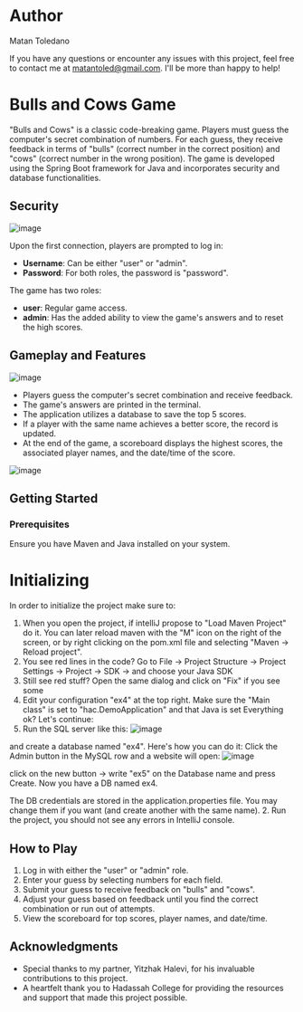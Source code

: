 # Author
Matan Toledano

If you have any questions or encounter any issues with this project, feel free to contact me at matantoled@gmail.com. I'll be more than happy to help!

# Bulls and Cows Game

"Bulls and Cows" is a classic code-breaking game. Players must guess the computer's secret combination of numbers. For each guess, they receive feedback in terms of "bulls" (correct number in the correct position) and "cows" (correct number in the wrong position). The game is developed using the Spring Boot framework for Java and incorporates security and database functionalities.

## Security
![image](https://github.com/matantoled/Bulls-and-Cows/assets/75612523/9f56fca7-478a-4272-8182-960f297dff95)


Upon the first connection, players are prompted to log in:
- **Username**: Can be either "user" or "admin".
- **Password**: For both roles, the password is "password".

The game has two roles:
- **user**: Regular game access.
- **admin**: Has the added ability to view the game's answers and to reset the high scores.

## Gameplay and Features
![image](https://github.com/matantoled/Bulls-and-Cows/assets/75612523/a5a376ab-94d5-44ce-916c-19759a068e26)

- Players guess the computer's secret combination and receive feedback.
- The game's answers are printed in the terminal.
- The application utilizes a database to save the top 5 scores.
- If a player with the same name achieves a better score, the record is updated.
- At the end of the game, a scoreboard displays the highest scores, the associated player names, and the date/time of the score.

![image](https://github.com/matantoled/Bulls-and-Cows/assets/75612523/7e4cc5e0-015f-4b28-b52c-e898a729b91b)



## Getting Started

### Prerequisites
Ensure you have Maven and Java installed on your system.

# Initializing 

In order to initialize the project make sure to:
1.	When you open the project, if intelliJ propose to "Load Maven Project" do it. You can later reload maven with the "M" icon on the right of the screen, or by right clicking on the pom.xml file and selecting "Maven -> Reload project".
2.	You see red lines in the code? Go to File -> Project Structure -> Project Settings -> Project -> SDK -> and choose your Java SDK
3.	Still see red stuff? Open the same dialog and click on "Fix" if you see some
4.	Edit your configuration "ex4" at the top right. Make sure the "Main class" is set to "hac.DemoApplication" and that Java is set
Everything ok? Let's continue:
1.	Run the SQL server like this:
![image](https://github.com/matantoled/Vaccination-Project/assets/75612523/e905d6b5-8b3f-4807-836d-fb7c750b6dce)

 
and create a database named "ex4". Here's how you can do it:
Click the Admin button in the MySQL row and a website will open:
![image](https://github.com/matantoled/Vaccination-Project/assets/75612523/f272e883-947d-4faf-8fcd-562903249d73)

 
click on the new button -> write "ex5" on the Database name and press Create.
Now you have a DB named ex4. 

The DB credentials are stored in the application.properties file. You may change them if you want (and create another with the same name).
2.	Run the project, you should not see any errors in IntelliJ console.

## How to Play

1. Log in with either the "user" or "admin" role.
2. Enter your guess by selecting numbers for each field.
3. Submit your guess to receive feedback on "bulls" and "cows".
4. Adjust your guess based on feedback until you find the correct combination or run out of attempts.
5. View the scoreboard for top scores, player names, and date/time.

## Acknowledgments
- Special thanks to my partner, Yitzhak Halevi, for his invaluable contributions to this project.
- A heartfelt thank you to Hadassah College for providing the resources and support that made this project possible.

